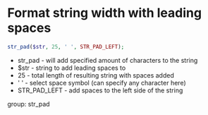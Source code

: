 # Format string width with leading spaces

```php
str_pad($str, 25, ' ', STR_PAD_LEFT);
```

- str_pad - will add specified amount of characters to the string
- $str - string to add leading spaces to
- 25 - total length of resulting string with spaces added
- ' ' - select space symbol (can specify any character here)
- STR_PAD_LEFT - add spaces to the left side of the string

group: str_pad
